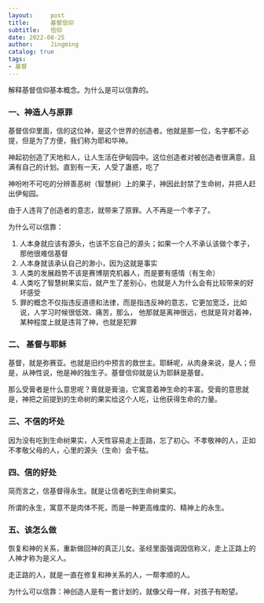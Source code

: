 ```yaml
---
layout:     post
title:      基督信仰
subtitle:   信仰
date: 2022-08-25
author:     Jingming
catalog: true
tags: 
- 基督
---
```


解释基督信仰基本概念。为什么是可以信靠的。

### 一、神造人与原罪

基督信仰里面，信的这位神，是这个世界的创造者。他就是那一位，名字都不必提，但是为了方便，我们称为耶和华神。

神起初创造了天地和人，让人生活在伊甸园中。这位创造者对被创造者很满意，且满有自己的计划。直到有一天，人受了蛊惑，吃了

神吩咐不可吃的分辨善恶树（智慧树）上的果子，神因此封禁了生命树，并把人赶出伊甸园。

由于人违背了创造者的意志，就带来了原罪。人不再是一个孝子了。

为什么可以信靠：
1. 人本身就应该有源头，也该不忘自己的源头；如果一个人不承认该做个孝子，那他很难信基督
2. 人本身就该承认自己的渺小，因为这就是事实
3. 人类的发展趋势不该是赛博朋克机器人，而是要有感情（有生命）
4. 人类吃了智慧树果实后，就产生了差别心，也就是人为什么会有比较带来的好坏感受
5. 罪的概念不仅指违反道德和法律，而是指违反神的意志，它更加宽泛，比如说，人学习时候很低效、痛苦，那么，
   他那就是离神很远，也就是背对着神，某种程度上就是违背了神，也就是犯罪


### 二、 基督与耶稣

基督，就是弥赛亚。也就是旧约中预言的救世主。耶稣呢，从肉身来说，是人；但是，从神性说，他是神的独生子。基督信仰就是认为耶稣是基督。

那么受膏者是什么意思呢？膏就是膏油，它寓意着神生命的丰富。受膏的意思就是，神把之前提到的生命树的果实给这个人吃，让他获得生命的力量。

### 三、不信的坏处

因为没有吃到生命树果实，人天性容易走上歪路，忘了初心。不孝敬神的人，正如不孝敬父母的人，心里的源头（生命）会干枯。

### 四、信的好处

简而言之，信基督得永生。就是让信者吃到生命树果实。

所谓的永生，寓意不是肉体不死，而是一种更高维度的、精神上的永生。

### 五、该怎么做

恢复和神的关系，重新做回神的真正儿女。圣经里面强调因信称义，走上正路上的人神才称为是义人。

走正路的人，就是一直在修复和神关系的人，一帮孝顺的人。

为什么可以信靠：神创造人是有一套计划的，就像父母一样，对孩子有盼望。








